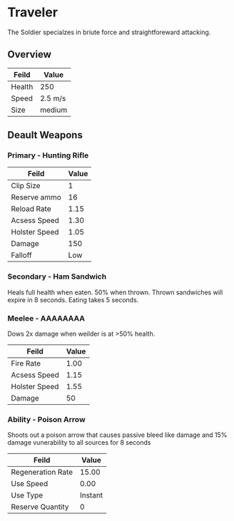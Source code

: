 # Traveler

The Soldier specialzes in briute force and straightforeward attacking.

## Overview

Feild | Value
------------ | -------------
Health | 250
Speed | 2.5 m/s
Size | medium

## Deault Weapons

### Primary - Hunting Rifle

Feild | Value
------------ | -------------
Clip Size | 1
Reserve ammo | 16
Reload Rate | 1.15
Acsess Speed | 1.30
Holster Speed | 1.05
Damage | 150
Falloff | Low

### Secondary - Ham Sandwich

Heals full health when eaten. 50% when thrown. Thrown sandwiches will expire in 8 seconds. Eating takes 5 seconds.

### Meelee - AAAAAAAA

Dows 2x damage when weilder is at >50% health.

Feild | Value
------------ | -------------
Fire Rate | 1.00
Acsess Speed | 1.15
Holster Speed | 1.55
Damage | 50

### Ability - Poison Arrow

Shoots out a poison arrow that causes passive bleed like damage and 15% damage vunerability to all sources for 8 seconds

Feild | Value
------------ | -------------
Regeneration Rate | 15.00
Use Speed | 0.00
Use Type | Instant
Reserve Quantity | 0
